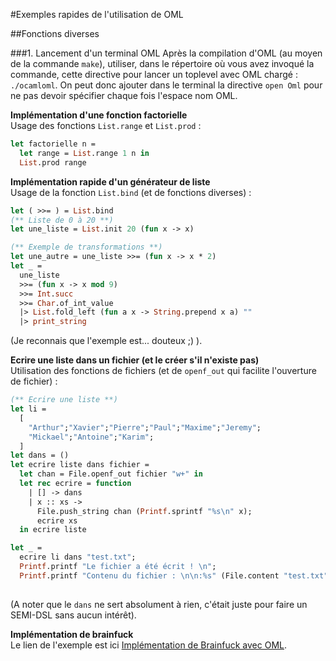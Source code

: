 #Exemples rapides de l'utilisation de OML

##Fonctions diverses

###1. Lancement d'un terminal OML
Après la compilation d'OML (au moyen de la commande `make`), utiliser, dans le répertoire où vous avez invoqué la commande, cette directive pour lancer un toplevel avec OML chargé : `./ocamloml`.  On peut donc ajouter dans le terminal la directive `open Oml` pour ne pas devoir spécifier chaque fois l'espace nom OML.

**Implémentation d'une fonction factorielle**  
Usage des fonctions `List.range` et `List.prod` :

```ocaml
let factorielle n =
  let range = List.range 1 n in 
  List.prod range
```

**Implémentation rapide d'un générateur de liste**  
Usage de la fonction `List.bind` (et de fonctions diverses) :

```ocaml
let ( >>= ) = List.bind
(** Liste de 0 à 20 **)
let une_liste = List.init 20 (fun x -> x)

(** Exemple de transformations **)
let une_autre = une_liste >>= (fun x -> x * 2)
let _ =
  une_liste 
  >>= (fun x -> x mod 9) 
  >>= Int.succ
  >>= Char.of_int_value
  |> List.fold_left (fun a x -> String.prepend x a) ""
  |> print_string

```

(Je reconnais que l'exemple est... douteux ;) ).

**Ecrire une liste dans un fichier (et le créer s'il n'existe pas)**  
Utilisation des fonctions de fichiers (et de `openf_out` qui facilite l'ouverture de fichier) :

```ocaml
(** Ecrire une liste **)
let li = 
  [
    "Arthur";"Xavier";"Pierre";"Paul";"Maxime";"Jeremy";
    "Mickael";"Antoine";"Karim";
  ]
let dans = ()
let ecrire liste dans fichier = 
  let chan = File.openf_out fichier "w+" in 
  let rec ecrire = function 
    | [] -> dans
    | x :: xs -> 
      File.push_string chan (Printf.sprintf "%s\n" x);
      ecrire xs
  in ecrire liste

let _ = 
  ecrire li dans "test.txt";
  Printf.printf "Le fichier a été écrit ! \n"; 
  Printf.printf "Contenu du fichier : \n\n:%s" (File.content "test.txt")
  
```
(A noter que le `dans` ne sert absolument à rien, c'était juste pour faire un SEMI-DSL sans aucun intérêt).

**Implémentation de brainfuck**  
Le lien de l'exemple est ici [Implémentation de Brainfuck avec OML](https://github.com/nukiFW/Articles/blob/master/BrainfuckOml/index.md).